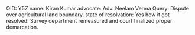 OID: Y5Z
name: Kiran Kumar
advocate: Adv. Neelam Verma
Query: Dispute over agricultural land boundary.
state of resolvation: Yes
how it got resolved: Survey department remeasured and court finalized proper demarcation.
